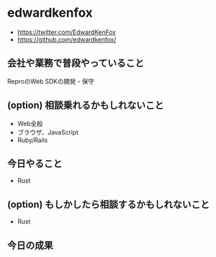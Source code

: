 # edwardkenfox

- https://twitter.com/EdwardKenFox
- https://github.com/edwardkenfox/

## 会社や業務で普段やっていること

ReproのWeb SDKの開発・保守

## (option) 相談乗れるかもしれないこと

- Web全般
- ブラウザ、JavaScript
- Ruby/Rails

## 今日やること

- Rust

## (option) もしかしたら相談するかもしれないこと

- Rust

## 今日の成果
